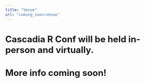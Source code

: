 ```yaml
---
title: "Venue"
url: "coming_soon/venue"
---
```


<style>

#location a:hover {
  text-decoration: none;
  color: #EA33E4;
}

#location a {
  color: #036936;
}
#location a:hover {
  color: #FEE11A;
}
#location {
  font-size: 1.7em;
  font-weight: normal; 
}
</style>


<div class="center" id="location" style="text-align: left">
  <h3>Cascadia R Conf will be held in-person and virtually.</h3>
  <h3>More info coming soon!</h3>

</div>

<br><br><br>
